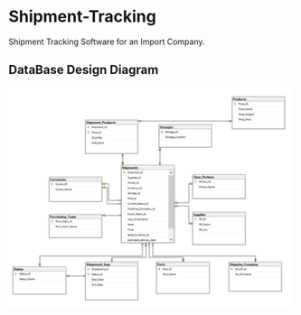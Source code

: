# Shipment-Tracking
Shipment Tracking Software for an Import Company.


## DataBase Design Diagram 
![](DataBase%20Sql/DB_Diagram.PNG)
